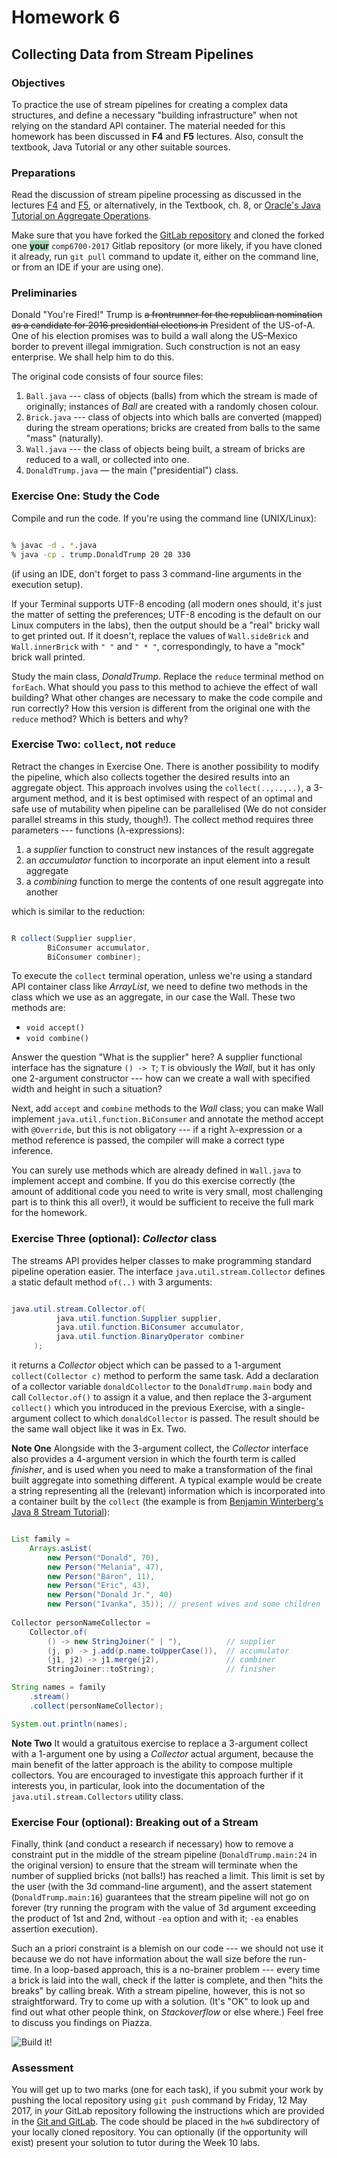 Homework 6
==========

Collecting Data from Stream Pipelines
-------------------------------------

### Objectives

To practice the use of stream pipelines for creating a complex data structures, 
and define a necessary "building infrastructure" when not relying on the 
standard API container. The material needed for this homework has been 
discussed in **F4** and **F5** lectures. Also, consult the textbook, Java 
Tutorial or any other suitable sources. 


### Preparations

Read the discussion of stream pipeline processing as discussed in the lectures
[F4](https://cs.anu.edu.au/courses/comp6700/lectures/F4.pdf) and 
[F5](https://cs.anu.edu.au/courses/comp6700/lectures/F5.pdf), or alternatively, in the Textbook, ch. 8, or [Oracle's Java Tutorial on Aggregate Operations](https://docs.oracle.com/javase/tutorial/collections/streams/).

Make sure that you have forked the [GitLab repository](https://gitlab.cecs.anu.edu.au/comp6700/comp6700-2017) and cloned the forked one <span style="background-color:#A5DCB8">**your**</span>
``comp6700-2017`` Gitlab repository (or more likely, if you have cloned it 
already, run `git pull` command to update it, either on the command line, or 
from an IDE if your are using one).

### Preliminaries

Donald "You're Fired!" Trump is <strike>a frontrunner for the republican 
nomination as a candidate for 2016 presidential elections in</strike> President
of the US-of-A. One of his election promises was to build a wall along the 
US–Mexico border to prevent illegal immigration. Such construction is not an 
easy enterprise. We shall help him to do this.

The original code consists of four source files:

1. ``Ball.java`` --- class of objects (balls) from which the stream is made of originally; instances of *Ball* are created with a randomly chosen colour.
2. ``Brick.java`` --- class of objects into which balls are converted (mapped) during the stream operations; bricks are created from balls to the same "mass" (naturally).
3. ``Wall.java`` --- the class of objects being built, a stream of bricks are reduced to a wall, or collected into one.
4. ``DonaldTrump.java`` — the main ("presidential") class.


### Exercise One: Study the Code

Compile and run the code. If you're using the command line (UNIX/Linux):

```bash

% javac -d . *.java
% java -cp . trump.DonaldTrump 20 20 330
```

(if using an IDE, don't forget to pass 3 command-line arguments in the
execution setup).

If your Terminal supports UTF-8 encoding (all modern ones should, it's just the 
matter of setting the preferences; UTF-8 encoding is the default on our Linux 
computers in the labs), then the output should be a "real" bricky wall to get 
printed out. If it doesn't, replace the values of ``Wall.sideBrick`` and 
``Wall.innerBrick`` with ``" "`` and ``" * "``, correspondingly, to have a 
"mock" brick wall printed.

Study the main class, *DonaldTrump*. Replace the ``reduce`` terminal method on 
``forEach``. What should you pass to this method to achieve the effect of wall 
building? What other changes are necessary to make the code compile and run 
correctly? How this version is different from the original one with the 
``reduce`` method? Which is betters and why?


### Exercise Two: ``collect``, not ``reduce``

Retract the changes in Exercise One. There is another possibility to modify the 
pipeline, which also collects together the desired results into an aggregate 
object. This approach involves using the ``collect(..,..,..)``, a 3-argument 
method, and it is best optimised with respect of an optimal and safe use of 
mutability when pipeline can be parallelised (We do not consider parallel 
streams in this study, though!). The collect method requires three parameters 
--- functions (λ-expressions):

1. a *supplier* function to construct new instances of the result aggregate
2. an *accumulator* function to incorporate an input element into a result aggregate
3. a *combining* function to merge the contents of one result aggregate into another

which is similar to the reduction:

```java

R collect(Supplier supplier,
        BiConsumer accumulator,
        BiConsumer combiner);

```

To execute the ``collect`` terminal operation, unless we're using a standard 
API container class like *ArrayList*, we need to define two methods in the 
class which we use as an aggregate, in our case the Wall. These two methods 
are: 

- ``void accept()``
- ``void combine()``

Answer the question "What is the supplier" here? A supplier functional 
interface has the signature ``() -> T``; ``T`` is obviously the *Wall*, but it 
has only one 2-argument constructor --- how can we create a wall with specified 
width and height in such a situation?

Next, add ``accept`` and ``combine`` methods to the *Wall* class; you can make 
Wall implement ``java.util.function.BiConsumer`` and annotate the method accept 
with ``@Override``, but this is not obligatory --- if a right λ-expression or a 
method reference is passed, the compiler will make a correct type inference.

You can surely use methods which are already defined in ``Wall.java`` to 
implement accept and combine. If you do this exercise correctly (the amount of 
additional code you need to write is very small, most challenging part is to 
think this all over!), it would be sufficient to receive the full mark for the 
homework.

### Exercise Three (**optional**): *Collector* class

The streams API provides helper classes to make programming standard pipeline 
operation easier. The interface ``java.util.stream.Collector`` defines a static
default method ``of(..)`` with 3 arguments:

```java

java.util.stream.Collector.of(
          java.util.function.Supplier supplier,
          java.util.function.BiConsumer accumulator,
          java.util.function.BinaryOperator combiner
     );

```

it returns a *Collector* object which can be passed to a 1-argument 
``collect(Collector c)`` method to perform the same task. Add a declaration of 
a collector variable ``donaldCollector`` to the ``DonaldTrump.main`` body and 
call ``Collector.of()`` to assign it a value, and then replace the 3-argument 
``collect()`` which you introduced in the previous Exercise, with a 
single-argument collect to which ``donaldCollector`` is passed. The result 
should be the same wall object like it was in Ex. Two.

**Note One** Alongside with the 3-argument collect, the *Collector* interface 
also provides a 4-argument version in which the fourth term is called 
*finisher*, and is used when you need to make a transformation of the final 
built aggregate into something different. A typical example would be create a 
string representing all the (relevant) information which is incorporated into a 
container built by the ``collect`` (the example is from 
[Benjamin Winterberg's Java 8 Stream Tutorial](http://winterbe.com/posts/2014/07/31/java8-stream-tutorial-examples)):


```java

List family =
    Arrays.asList(
        new Person("Donald", 70),
        new Person("Melania", 47),
        new Person("Baron", 11),
        new Person("Eric", 43),
        new Person("Donald Jr.", 40)
        new Person("Ivanka", 35)); // present wives and some children
	   
Collector personNameCollector =
    Collector.of(
        () -> new StringJoiner(" | "),          // supplier
        (j, p) -> j.add(p.name.toUpperCase()),  // accumulator
        (j1, j2) -> j1.merge(j2),               // combiner
        StringJoiner::toString);                // finisher

String names = family
    .stream()
    .collect(personNameCollector);

System.out.println(names);

```

**Note Two** It would a gratuitous exercise to replace a 3-argument collect 
with a 1-argument one by using a *Collector* actual argument, because the main 
benefit of the latter approach is the ability to compose multiple collectors. 
You are encouraged to investigate this approach further if it interests you, in 
particular, look into the documentation of the ``java.util.stream.Collectors`` 
utility class.

### Exercise Four (**optional**): Breaking out of a Stream

Finally, think (and conduct a research if necessary) how to remove a constraint 
put in the middle of the stream pipeline (``DonaldTrump.main:24`` in the 
original version) to ensure that the stream will terminate when the number of 
supplied bricks (not balls!) has reached a limit. This limit is set by the user 
(with the 3d command-line argument), and the assert statement 
(``DonaldTrump.main:16``) guarantees that the stream pipeline will not go on 
forever (try running the program with the value of 3d argument exceeding the 
product of 1st and 2nd, without ``-ea`` option and with it; ``-ea`` enables 
assertion execution).

Such an a priori constraint is a blemish on our code --- we should not use it 
because we do not have information about the wall size before the run-time. In 
a loop-based approach, this is a no-brainer problem --- every time a brick is 
laid into the wall, check if the latter is complete, and then "hits the breaks" 
by calling break. With a stream pipeline, however, this is not so 
straightforward. Try to come up with a solution. (It's "OK" to look up and find 
out what other people think, on *Stackoverflow* or else where.) Feel free to 
discuss you findings on Piazza.

![Build it!](../images/trump-wall.jpg "Build it!")

### Assessment

You will get up to two marks (one for each task), if you submit your
work by pushing the local repository using `git push` command by Friday,
12 May 2017, in *your* GitLab repository following the instructions which
are provided in the [Git and GitLab](https://cs.anu.edu.au/courses/comp6700/labs/gitlab/). 
The code should be placed in
the `hw6` subdirectory of your locally cloned repository. You can optionally
(if the opportunity will exist) present your solution to tutor during the Week 
10 labs.


